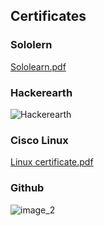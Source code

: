 ## Certificates

### Sololern
[Sololearn.pdf](https://github.com/NITHISH1126/M1_Tic-Tac-Toe-game/files/8176869/Sololearn.pdf)

### Hackerearth
![Hackerearth](https://user-images.githubusercontent.com/99128901/156542583-7aab9f5b-efe9-40ca-bd11-9e8c948ca54f.png)

### Cisco Linux
[Linux certificate.pdf](https://github.com/NITHISH1126/M1_Tic-Tac-Toe-game/files/8176849/Linux.certificate.pdf)

### Github
![image_2](https://user-images.githubusercontent.com/99128901/156543459-4d8dddeb-c3ce-4a7b-927b-1944ab879b92.jpeg)



